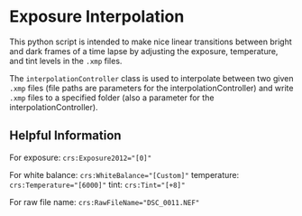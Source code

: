 # Exposure Interpolation

This python script is intended to make nice linear transitions between bright and dark frames of a time lapse by adjusting the exposure, temperature, and tint levels in the `.xmp` files.

The `interpolationController` class is used to interpolate between two given `.xmp` files (file paths are parameters for the interpolationController) and write `.xmp` files to a specified folder (also a parameter for the interpolationController).

## Helpful Information

For exposure: `crs:Exposure2012="[0]"`

For white balance: `crs:WhiteBalance="[Custom]"`
    temperature: `crs:Temperature="[6000]"`
    tint: `crs:Tint="[+8]"`
    
For raw file name: `crs:RawFileName="DSC_0011.NEF"`
